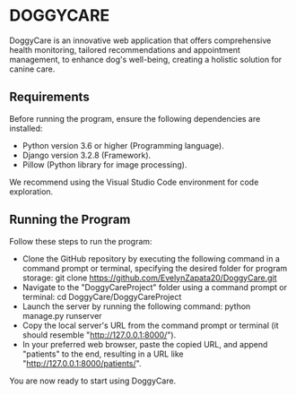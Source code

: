 # DOGGYCARE
DoggyCare is an innovative web application that offers comprehensive health monitoring, tailored recommendations and appointment management, to enhance dog's well-being, creating a holistic solution for canine care.

## Requirements
Before running the program, ensure the following dependencies are installed:

- Python version 3.6 or higher (Programming language).
- Django version 3.2.8 (Framework).
- Pillow (Python library for image processing).

We recommend using the Visual Studio Code environment for code exploration.

## Running the Program
Follow these steps to run the program:

- Clone the GitHub repository by executing the following command in a command prompt or terminal, specifying the desired folder for program storage:
git clone https://github.com/EvelynZapata20/DoggyCare.git
- Navigate to the "DoggyCareProject" folder using a command prompt or terminal:
cd DoggyCare/DoggyCareProject
- Launch the server by running the following command:
python manage.py runserver
- Copy the local server's URL from the command prompt or terminal (it should resemble "http://127.0.0.1:8000/").
- In your preferred web browser, paste the copied URL, and append "patients" to the end, resulting in a URL like "http://127.0.0.1:8000/patients/".

You are now ready to start using DoggyCare.
